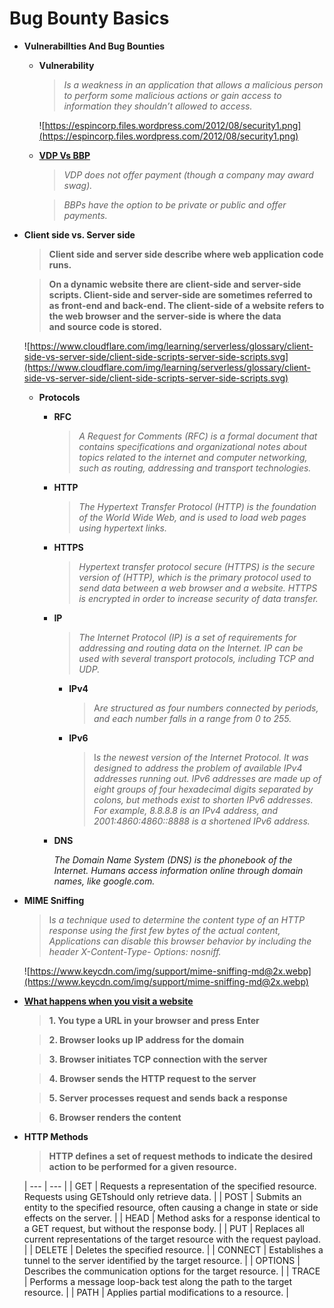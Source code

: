 # Bug Bounty Basics

- **Vulnerabillties And Bug Bounties**
    - **Vulnerability**
        
        > *Is a weakness in an application that allows a malicious person to perform some malicious actions or gain access to information they shouldn’t allowed to access.*
        > 
        
        ![https://espincorp.files.wordpress.com/2012/08/security1.png](https://espincorp.files.wordpress.com/2012/08/security1.png)
        
    - **[VDP Vs BBP](https://docs.hackerone.com/programs/vdp-vs-bbp.html)**
        
        > *VDP does not offer payment (though a company may award swag).*
        > 
        
        > *BBPs have the option to be private or public and offer payments.*
        > 
- ****Client side vs. Server side****
    
    > **Client side and server side describe where web application code runs.**
    > 
    
    > **On a dynamic website there are client-side and server-side scripts. Client-side and server-side are sometimes referred to as front-end and back-end. The client-side of a website refers to the web browser and the server-side is where the data and source code is stored.**
    > 
    
    ![https://www.cloudflare.com/img/learning/serverless/glossary/client-side-vs-server-side/client-side-scripts-server-side-scripts.svg](https://www.cloudflare.com/img/learning/serverless/glossary/client-side-vs-server-side/client-side-scripts-server-side-scripts.svg)
    
    - **Protocols**
        - **RFC**
            
            > *A Request for Comments (RFC) is a formal document that contains specifications and organizational notes about topics related to the internet and computer networking, such as routing, addressing and transport technologies.*
            > 
            
        - **HTTP**
            
            > *The Hypertext Transfer Protocol (HTTP) is the foundation of the World Wide Web, and is used to load web pages using hypertext links.*
            > 
        - **HTTPS**
            
            > *Hypertext transfer protocol secure (HTTPS) is the secure version of (HTTP), which is the primary protocol used to send data between a web browser and a website. HTTPS is encrypted in order to increase security of data transfer.*
            > 
            
        - **IP**
            
            > *The Internet Protocol (IP) is a set of requirements for addressing and routing data on the Internet. IP can be used with several transport protocols, including TCP and UDP.*
            > 
            - **IPv4**
                
                > A*re structured as four numbers connected by periods, and each number falls in a range from 0 to 255.*
                > 
            - **IPv6**
                
                > I*s the newest version of the Internet Protocol. It was designed to address the problem of available IPv4 addresses running out. IPv6 addresses are made up of eight groups of four hexadecimal digits separated by colons, but methods exist to shorten IPv6 addresses. For example, 8.8.8.8 is an IPv4 address, and 2001:4860:4860::8888 is a shortened IPv6 address.*
                > 
            
        - **DNS**
            
            *The Domain Name System (DNS) is the phonebook of the Internet. Humans access information online through domain names, like google.com.*
            
- **MIME Sniffing**
    
    > I*s a technique used to determine the content type of an HTTP response using the first few bytes of the actual content, Applications can disable this browser
    behavior by including the header X-Content-Type-
    Options: nosniff.*
    > 
    
    ![https://www.keycdn.com/img/support/mime-sniffing-md@2x.webp](https://www.keycdn.com/img/support/mime-sniffing-md@2x.webp)
    
- **[What happens when you visit a website](https://aws.amazon.com/blogs/mobile/what-happens-when-you-type-a-url-into-your-browser/#:~:text=and%20press%20Enter-,Browser%20looks%20up%20IP%20address%20for%20the%20domain,and%20sends%20back%20a%20response)**
    
    > **1. You type a URL in your browser and press Enter**
    > 
    
    > **2. Browser looks up IP address for the domain**
    > 
    
    > **3. Browser initiates TCP connection with the server**
    > 
    
    > **4. Browser sends the HTTP request to the server**
    > 
    
    > **5. Server processes request and sends back a response**
    > 
    
    > **6. Browser renders the content**
    > 
    
- **HTTP Methods**
    
    > **HTTP defines a set of request methods to indicate the desired action to be performed for a given resource.**
    > 
    
    | --- | --- |
    | GET | Requests a representation of the specified resource. Requests using GETshould only retrieve data. |
    | POST | Submits an entity to the specified resource, often causing a change in state or side effects on the server. |
    | HEAD | Method asks for a response identical to a GET request, but without the response body. |
    | PUT | Replaces all current representations of the target resource with the request payload. |
    | DELETE | Deletes the specified resource. |
    | CONNECT | Establishes a tunnel to the server identified by the target resource. |
    | OPTIONS | Describes the communication options for the target resource. |
    | TRACE | Performs a message loop-back test along the path to the target resource. |
    | PATH | Applies partial modifications to a resource. |
